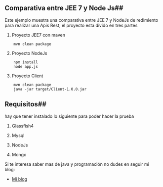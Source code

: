 ## Comparativa entre JEE 7 y Node Js##

Este ejemplo muestra una comparativa entre JEE 7 y NodeJs de redimiento para realizar una Apis Rest, el proyecto esta divido en tres partes

1. Proyecto JEE7 con maven
```
	mvn clean package
```

2. Proyecto NodeJs
```
	npm install
	node app.js
```

3. Proyecto Client
```
	mvn clean package
	java -jar target/Client-1.0.0.jar

```

## Requisitos##

hay que tener instalado lo siguiente para poder hacer la prueba

1. Glassfish4

2. Mysql

3. NodeJs

4. Mongo

Si te interesa saber mas de java y programación no dudes en seguir mi blog:

* [Mi blog](http://tirandolineasdecodigo.blogspot.com.es/)


